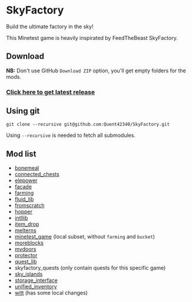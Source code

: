 # SkyFactory

Build the ultimate factory in the sky!

This Minetest game is heavily inspirated by FeedTheBeast SkyFactory.

## Download

**NB:** Don't use GitHub `Download ZIP` option, you'll get empty folders for the mods.

### [Click here to get latest release](https://github.com/Quent42340/SkyFactory/releases)

## Using git

`git clone --recursive git@github.com:Quent42340/SkyFactory.git`

Using `--recursive` is needed to fetch all submodules.

## Mod list

- [bonemeal](https://notabug.org/TenPlus1/bonemeal)
- [connected_chests](https://github.com/HybridDog/connected_chests)
- [elepower](https://gitlab.icynet.eu/evert/elepower)
- [facade](https://github.com/TumeniNodes/facade)
- [farming](https://notabug.org/TenPlus1/Farming)
- [fluid_lib](https://gitlab.icynet.eu/evert/fluid_lib)
- [fromscratch](https://github.com/Quent42340/FromScratch)
- [hopper](https://github.com/minetest-mods/hopper)
- [intllib](https://github.com/minetest-mods/intllib)
- [item_drop](https://github.com/Quent42340/item_drop)
- [melterns](https://gitlab.icynet.eu/evert/melterns)
- [minetest_game](https://github.com/minetest/minetest_game) (local subset, without `farming` and `bucket`)
- [moreblocks](https://github.com/minetest-mods/moreblocks)
- [mydoors](https://github.com/minetest-mods/mydoors)
- [protector](https://github.com/Zeg9/minetest-protect)
- [quest_lib](https://github.com/Quent42340/quest_lib)
- skyfactory_quests (only contain quests for this specific game)
- [sky_islands](https://github.com/Quent42340/sky_islands)
- [storage_interface](https://github.com/cx384/storage_interface)
- [unified_inventory](https://github.com/minetest-mods/unified_inventory)
- [witt](https://github.com/MightyAlex200/WiTT) (has some local changes)

